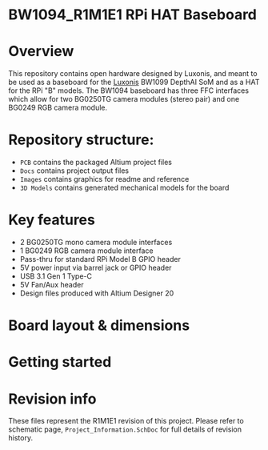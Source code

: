 # BW1094_R1M1E1 RPi HAT Baseboard

# Overview
This repository contains open hardware designed by Luxonis, and meant to be used as a baseboard for the [Luxonis](https://www.luxonis.com/depthai) BW1099 DepthAI SoM and as a HAT for the RPi "B" models. The BW1094 baseboard has three FFC interfaces which allow for two BG0250TG camera modules (stereo pair) and one BG0249 RGB camera module. 


# Repository structure:
* `PCB` contains the packaged Altium project files
* `Docs` contains project output files
* `Images` contains graphics for readme and reference
* `3D Models` contains generated mechanical models for the board

# Key features
* 2 BG0250TG mono camera module interfaces
* 1 BG0249 RGB camera module interface
* Pass-thru for standard RPi Model B GPIO header
* 5V power input via barrel jack or GPIO header
* USB 3.1 Gen 1 Type-C 
* 5V Fan/Aux header
* Design files produced with Altium Designer 20

# Board layout & dimensions

# Getting started  

# Revision info
These files represent the R1M1E1 revision of this project. Please refer to schematic page, `Project_Information.SchDoc` for full details of revision history.
